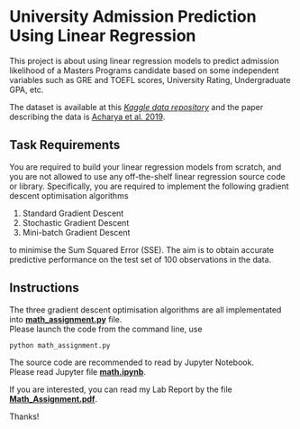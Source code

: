 # University Admission Prediction Using Linear Regression
This project is about using linear regression models to predict admission likelihood of a Masters Programs candidate based on some independent variables such as GRE and TOEFL scores, University Rating, Undergraduate GPA, etc.

The dataset is available at this [*Kaggle data repository*](https://www.kaggle.com/mohansacharya/graduate-admissions) and the paper describing the data is [Acharya et al. 2019](https://ieeexplore.ieee.org/document/8862140).


## Task Requirements
You are required to build your linear regression models from scratch, and you are not allowed
to use any off-the-shelf linear regression source code or library. Specifically, you are required to
implement the following gradient descent optimisation algorithms 
1. Standard Gradient Descent 
2. Stochastic Gradient Descent 
3. Mini-batch Gradient Descent  

to minimise the Sum Squared Error (SSE). The aim is to obtain accurate predictive performance on
the test set of 100 observations in the data.

## Instructions
The three gradient descent optimisation algorithms are all implementated into [**math_assignment.py**](https://github.com/LetianLee/University-Admission-Prediction/blob/main/math_assignment.py) file.  
Please launch the code from the command line, use 
```bash
python math_assignment.py
```


The source code are recommended to read by Jupyter Notebook.  
Please read Jupyter file [**math.ipynb**](https://github.com/LetianLee/University-Admission-Prediction/blob/main/math.ipynb).   


If you are interested, you can read my Lab Report by the file [**Math_Assignment.pdf**](https://github.com/LetianLee/University-Admission-Prediction/blob/main/Math_Assignment.pdf).

Thanks!
